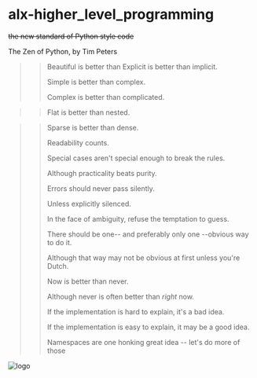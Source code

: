 # alx-higher_level_programming
~~the new standard of Python style code~~

The Zen of Python, by Tim Peters

>>Beautiful is better than 
>>Explicit is better than implicit.
>>
>>Simple is better than complex.
>>
>>Complex is better than complicated.
          
>>Flat is better than nested.
  
>>Sparse is better than dense.
>>
>>Readability counts.
>>
>>Special cases aren't special enough to break the rules.
>>
>>Although practicality beats purity.
>>
>>Errors should never pass silently.
>>
>>Unless explicitly silenced.
>>
>>In the face of ambiguity, refuse the temptation to guess.
>>
>>There should be one-- and preferably only one --obvious way to do it.
>>
>>Although that way may not be obvious at first unless you're Dutch.
>>
>>Now is better than never.
>>
>>Although never is often better than *right* now.
>>
>>If the implementation is hard to explain, it's a bad idea.
>>
>>If the implementation is easy to explain, it may be a good idea.
>>
>>Namespaces are one honking great idea -- let's do more of those


![logo](https://s3.amazonaws.com/intranet-projects-files/holbertonschool-higher-level_programming+/246/giphy-4.gif)
